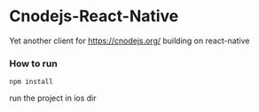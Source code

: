 # Cnodejs-React-Native
Yet another client for https://cnodejs.org/ building on react-native


### How to run

`npm install`

run the project in ios dir